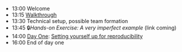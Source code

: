 
- 13:00 Welcome                                                                                     
- 13:15 [Walkthrough](presentation/00-agenda.html)                                 
- 13:30 Technical setup, possible team formation
- 13:45 🔒*Hands-on Exercise: A very imperfect example* (link coming)
- 14:00 [Day One](https://thnk.ng/day1/): [Setting yourself up for reproducibility](https://larsvilhuber.github.io/day1-tutorial/)             
- 16:00 End of day one